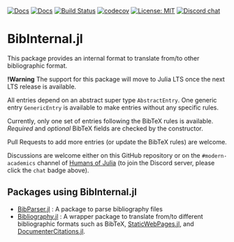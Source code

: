 [![Docs](https://img.shields.io/badge/docs-dev-blue.svg)](https://Humans-of-Julia.github.io/BibInternal.jl/dev)
[![Docs](https://img.shields.io/badge/docs-stable-blue.svg)](https://Humans-of-Julia.github.io/BibInternal.jl/stable)
[![Build Status](https://github.com/Humans-of-Julia/BibInternal.jl/workflows/CI/badge.svg)](https://github.com/Humans-of-Julia/BibInternal.jl/actions)
[![codecov](https://codecov.io/gh/Humans-of-Julia/BibInternal.jl/branch/master/graph/badge.svg?token=zkneHUR45j)](https://codecov.io/gh/Humans-of-Julia/BibInternal.jl)
[![License: MIT](https://img.shields.io/badge/License-MIT-yellow.svg)](https://opensource.org/licenses/MIT)
[![Discord chat](https://img.shields.io/discord/762167454973296644.svg?logo=discord&colorB=7289DA&style=flat-square)](https://discord.gg/7KC28q98nP)

# BibInternal.jl

This package provides an internal format to translate from/to other bibliographic format.

**!Warning** The support for this package will move to Julia LTS once the next LTS release is available.

All entries depend on an abstract super type `AbstractEntry`.
One generic entry `GenericEntry` is available to make entries without any specific rules.

Currently, only one set of entries following the BibTeX rules is available. *Required* and *optional* BibTeX fields are checked by the constructor.

Pull Requests to add more entries (or update the BibTeX rules) are welcome.

Discussions are welcome either on this GitHub repository or on the `#modern-academics` channel of [Humans of Julia](https://humansofjulia.org/) (to join the Discord server, please click the `chat` badge above).

## Packages using BibInternal.jl
- [BibParser.jl](https://github.com/Humans-of-Julia/BibParser.jl) : A package to parse bibliography files
- [Bibliography.jl](https://github.com/Humans-of-Julia/Bibliography.jl) : A wrapper package to translate from/to different bibliographic formats such as BibTeX, [StaticWebPages.jl](https://github.com/Humans-of-Julia/StaticWebPages.jl), and [DocumenterCitations.jl](https://github.com/ali-ramadhan/DocumenterCitations.jl).

